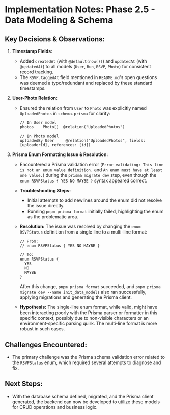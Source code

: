 # Implementation Notes: Phase 2.5 - Data Modeling & Schema

## Key Decisions & Observations:

1.  **Timestamp Fields:**

    - Added `createdAt` (with `@default(now())`) and `updatedAt` (with `@updatedAt`) to all models (`User`, `Run`, `RSVP`, `Photo`) for consistent record tracking.
    - The `RSVP.taggedAt` field mentioned in `README.md`'s open questions was deemed a typo/redundant and replaced by these standard timestamps.

2.  **User-Photo Relation:**

    - Ensured the relation from `User` to `Photo` was explicitly named `UploadedPhotos` in `schema.prisma` for clarity:

      ```prisma
      // In User model
      photos    Photo[]  @relation("UploadedPhotos")

      // In Photo model
      uploadedBy User     @relation("UploadedPhotos", fields: [uploaderId], references: [id])
      ```

3.  **Prisma Enum Formatting Issue & Resolution:**

    - Encountered a Prisma validation error (`Error validating: This line is not an enum value definition.` and `An enum must have at least one value.`) during the `prisma migrate dev` step, even though the `enum RSVPStatus { YES NO MAYBE }` syntax appeared correct.
    - **Troubleshooting Steps:**
      - Initial attempts to add newlines around the enum did not resolve the issue directly.
      - Running `pnpm prisma format` initially failed, highlighting the enum as the problematic area.
    - **Resolution:** The issue was resolved by changing the `enum RSVPStatus` definition from a single line to a multi-line format:

      ```prisma
      // From:
      // enum RSVPStatus { YES NO MAYBE }

      // To:
      enum RSVPStatus {
        YES
        NO
        MAYBE
      }
      ```

      After this change, `pnpm prisma format` succeeded, and `pnpm prisma migrate dev --name init_data_models` also ran successfully, applying migrations and generating the Prisma client.

    - **Hypothesis:** The single-line enum format, while valid, might have been interacting poorly with the Prisma parser or formatter in this specific context, possibly due to non-visible characters or an environment-specific parsing quirk. The multi-line format is more robust in such cases.

## Challenges Encountered:

- The primary challenge was the Prisma schema validation error related to the `RSVPStatus` enum, which required several attempts to diagnose and fix.

## Next Steps:

- With the database schema defined, migrated, and the Prisma client generated, the backend can now be developed to utilize these models for CRUD operations and business logic.
